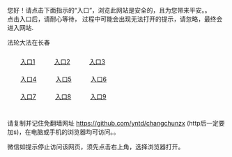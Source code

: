 您好！请点击下面指示的“入口”，浏览此网站是安全的，且为您带来平安。。 <br/>
点击入口后，请耐心等待， 过程中可能会出现无法打开的提示，请忽略，最终会进入网站. </br>

法轮大法在长春<br/>
<div style="padding:10px"><a style="margin:20px" target="_blank" href="https://d3k6n24jz5f3v4.cloudfront.net/2Qpsp?fhyehjqx" id="ccLink1" rel="nofollow">入口1</a> <a target="_blank" style="margin:20px" href="https://d1o7jy74w1drga.cloudfront.net/2Qpsp?uprzf" id="ccLink2" rel="nofollow">入口2</a> <a style="margin:20px" target="_blank" href="https://d332b3h6glos1x.cloudfront.net/2Qpsp?ivumb" id="ccLink3" rel="nofollow">入口3</a></div>

<div style="padding:10px" ><a style="margin:20px" target="_blank" href="https://d3k6n24jz5f3v4.cloudfront.net/2Qpsp?fhyehjqx" id="ccLink4" rel="nofollow">入口4</a> <a style="margin:20px" href="https://d1o7jy74w1drga.cloudfront.net/2Qpsp?uprzf" target="_blank" id="ccLink5" rel="nofollow">入口5</a> <a style="margin:20px" href="https://d332b3h6glos1x.cloudfront.net/2Qpsp?ivumb" target="_blank" id="ccLink6" rel="nofollow">入口6</a></div>

<div style="padding:10px"><a style="margin:20px" target="_blank" href="https://d3k6n24jz5f3v4.cloudfront.net/2Qpsp?fhyehjqx" id="ccLink7" rel="nofollow">入口7</a> <a style="margin:20px" href="https://d1o7jy74w1drga.cloudfront.net/2Qpsp?uprzf" target="_blank" id="ccLink8" rel="nofollow">入口8</a> <a style="margin:20px" target="_blank" href="https://d332b3h6glos1x.cloudfront.net/2Qpsp?ivumb" id="ccLink9" rel="nofollow">入口9</a></div>

<br/>



请复制并记住免翻墙网址 https://github.com/yntd/changchunzx (http后一定要加s)，在电脑或手机的浏览器均可访问。。<br/>

微信如提示停止访问该网页，须先点击右上角，选择浏览器打开。

